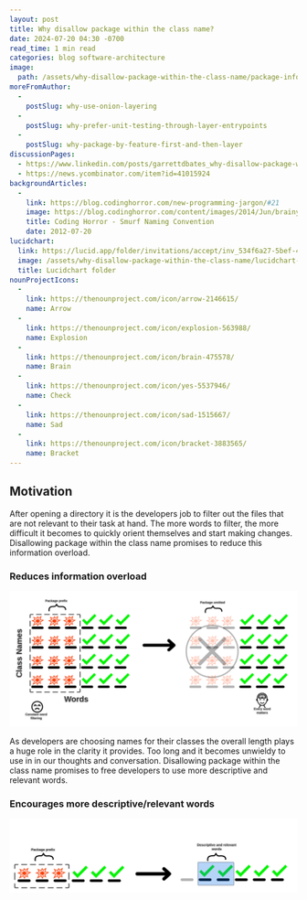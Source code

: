 ```yaml
---
layout: post
title: Why disallow package within the class name?
date: 2024-07-20 04:30 -0700
read_time: 1 min read
categories: blog software-architecture
image:
  path: /assets/why-disallow-package-within-the-class-name/package-information-overload.png
moreFromAuthor:
  -
    postSlug: why-use-onion-layering
  - 
    postSlug: why-prefer-unit-testing-through-layer-entrypoints
  -
    postSlug: why-package-by-feature-first-and-then-layer
discussionPages:
  - https://www.linkedin.com/posts/garrettdbates_why-disallow-package-within-the-class-name-activity-7220401579915399168-oSAK?utm_source=share&utm_medium=member_desktop
  - https://news.ycombinator.com/item?id=41015924
backgroundArticles:
  -
    link: https://blog.codinghorror.com/new-programming-jargon/#21
    image: https://blog.codinghorror.com/content/images/2014/Jun/brainy-smurf.png
    title: Coding Horror - Smurf Naming Convention
    date: 2012-07-20
lucidchart:
  link: https://lucid.app/folder/invitations/accept/inv_534f6a27-5bef-4a30-97e1-c29dd79d1f2c
  image: /assets/why-disallow-package-within-the-class-name/lucidchart-folder.png
  title: Lucidchart folder
nounProjectIcons:
  - 
    link: https://thenounproject.com/icon/arrow-2146615/
    name: Arrow
  - 
    link: https://thenounproject.com/icon/explosion-563988/
    name: Explosion
  -
    link: https://thenounproject.com/icon/brain-475578/
    name: Brain
  -
    link: https://thenounproject.com/icon/yes-5537946/
    name: Check
  -
    link: https://thenounproject.com/icon/sad-1515667/
    name: Sad
  -
    link: https://thenounproject.com/icon/bracket-3883565/
    name: Bracket
---
```


## Motivation
After opening a directory it is the developers job to filter out the files that are not relevant to their task at hand. The more words to filter, the more difficult it becomes to quickly orient themselves and start making changes. Disallowing package within the class name promises to reduce this information overload.

### Reduces information overload
![Reduces information overload](/assets/why-disallow-package-within-the-class-name/package-information-overload.png)

As developers are choosing names for their classes the overall length plays a huge role in the clarity it provides. Too long and it becomes unwieldy to use in in our thoughts and conversation. Disallowing package within the class name promises to free developers to use more descriptive and relevant words.

### Encourages more descriptive/relevant words
![Encourages descriptive/relavant words](/assets/why-disallow-package-within-the-class-name/package-relevant-words.png)
